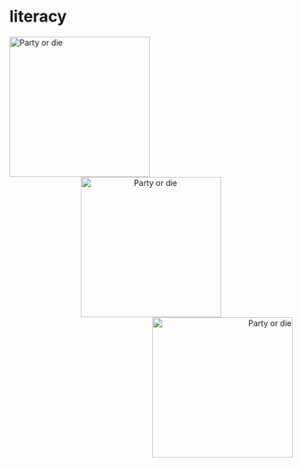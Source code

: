 # literacy
<div align="left">
  <img src="https://media.tenor.com/3_mXIoBPNhoAAAAm/party-parrot.webp" style="vertical-align: top;" alt="Party or die" width=250>
</div>

<div align="center">
  <img src="https://media.tenor.com/3_mXIoBPNhoAAAAm/party-parrot.webp" style="vertical-align: top;" alt="Party or die" width=250>
</div>

<div align="right">
  <img src="https://media.tenor.com/3_mXIoBPNhoAAAAm/party-parrot.webp" style="vertical-align: top;" alt="Party or die" width=250>
</div>

